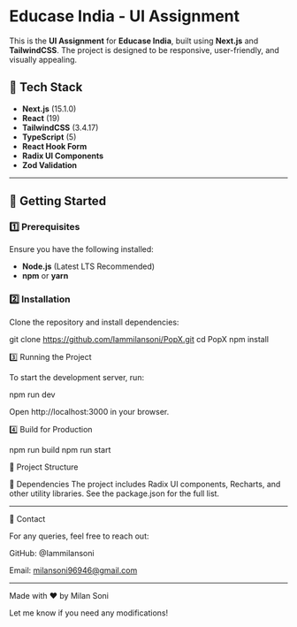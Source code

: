 # Educase India - UI Assignment

This is the **UI Assignment** for **Educase India**, built using **Next.js** and **TailwindCSS**. The project is designed to be responsive, user-friendly, and visually appealing.

## 📌 Tech Stack

- **Next.js** (15.1.0)
- **React** (19)
- **TailwindCSS** (3.4.17)
- **TypeScript** (5)
- **React Hook Form**
- **Radix UI Components**
- **Zod Validation**

---

## 🚀 Getting Started

### 1️⃣ Prerequisites

Ensure you have the following installed:

- **Node.js** (Latest LTS Recommended)
- **npm** or **yarn**

### 2️⃣ Installation

Clone the repository and install dependencies:


git clone https://github.com/Iammilansoni/PopX.git
cd PopX
npm install

3️⃣ Running the Project

To start the development server, run:

npm run dev

Open http://localhost:3000 in your browser.

4️⃣ Build for Production

npm run build
npm run start



📂 Project Structure


📌 Dependencies
The project includes Radix UI components, Recharts, and other utility libraries. See the package.json for the full list.

---

📩 Contact

For any queries, feel free to reach out:

GitHub: @Iammilansoni

Email: milansoni96946@gmail.com



---

Made with ❤️ by Milan Soni

Let me know if you need any modifications!
